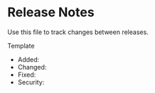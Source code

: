 # Release Notes

Use this file to track changes between releases.

Template
- Added:
- Changed:
- Fixed:
- Security:
